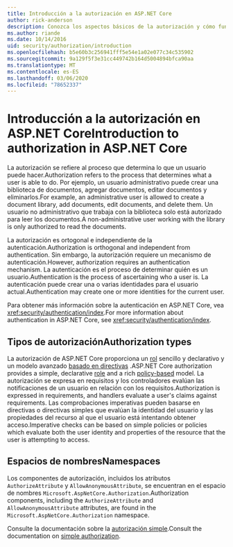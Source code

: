 ```yaml
---
title: Introducción a la autorización en ASP.NET Core
author: rick-anderson
description: Conozca los aspectos básicos de la autorización y cómo funciona la autorización en ASP.NET Core aplicaciones.
ms.author: riande
ms.date: 10/14/2016
uid: security/authorization/introduction
ms.openlocfilehash: b5e60b3c256941fff5e54e1a02e077c34c535902
ms.sourcegitcommit: 9a129f5f3e31cc449742b164d5004894bfca90aa
ms.translationtype: MT
ms.contentlocale: es-ES
ms.lasthandoff: 03/06/2020
ms.locfileid: "78652337"
---
```

# <a name="introduction-to-authorization-in-aspnet-core"></a><span data-ttu-id="fc1cd-103">Introducción a la autorización en ASP.NET Core</span><span class="sxs-lookup"><span data-stu-id="fc1cd-103">Introduction to authorization in ASP.NET Core</span></span>

<a name="security-authorization-introduction"></a>

<span data-ttu-id="fc1cd-104">La autorización se refiere al proceso que determina lo que un usuario puede hacer.</span><span class="sxs-lookup"><span data-stu-id="fc1cd-104">Authorization refers to the process that determines what a user is able to do.</span></span> <span data-ttu-id="fc1cd-105">Por ejemplo, un usuario administrativo puede crear una biblioteca de documentos, agregar documentos, editar documentos y eliminarlos.</span><span class="sxs-lookup"><span data-stu-id="fc1cd-105">For example, an administrative user is allowed to create a document library, add documents, edit documents, and delete them.</span></span> <span data-ttu-id="fc1cd-106">Un usuario no administrativo que trabaja con la biblioteca solo está autorizado para leer los documentos.</span><span class="sxs-lookup"><span data-stu-id="fc1cd-106">A non-administrative user working with the library is only authorized to read the documents.</span></span>

<span data-ttu-id="fc1cd-107">La autorización es ortogonal e independiente de la autenticación.</span><span class="sxs-lookup"><span data-stu-id="fc1cd-107">Authorization is orthogonal and independent from authentication.</span></span> <span data-ttu-id="fc1cd-108">Sin embargo, la autorización requiere un mecanismo de autenticación.</span><span class="sxs-lookup"><span data-stu-id="fc1cd-108">However, authorization requires an authentication mechanism.</span></span> <span data-ttu-id="fc1cd-109">La autenticación es el proceso de determinar quién es un usuario.</span><span class="sxs-lookup"><span data-stu-id="fc1cd-109">Authentication is the process of ascertaining who a user is.</span></span> <span data-ttu-id="fc1cd-110">La autenticación puede crear una o varias identidades para el usuario actual.</span><span class="sxs-lookup"><span data-stu-id="fc1cd-110">Authentication may create one or more identities for the current user.</span></span>

<span data-ttu-id="fc1cd-111">Para obtener más información sobre la autenticación en ASP.NET Core, vea <xref:security/authentication/index>.</span><span class="sxs-lookup"><span data-stu-id="fc1cd-111">For more information about authentication in ASP.NET Core, see <xref:security/authentication/index>.</span></span>

## <a name="authorization-types"></a><span data-ttu-id="fc1cd-112">Tipos de autorización</span><span class="sxs-lookup"><span data-stu-id="fc1cd-112">Authorization types</span></span>

<span data-ttu-id="fc1cd-113">La autorización de ASP.NET Core proporciona un [rol](xref:security/authorization/roles) sencillo y declarativo y un modelo avanzado [basado en directivas](xref:security/authorization/policies) .</span><span class="sxs-lookup"><span data-stu-id="fc1cd-113">ASP.NET Core authorization provides a simple, declarative [role](xref:security/authorization/roles) and a rich [policy-based](xref:security/authorization/policies) model.</span></span> <span data-ttu-id="fc1cd-114">La autorización se expresa en requisitos y los controladores evalúan las notificaciones de un usuario en relación con los requisitos.</span><span class="sxs-lookup"><span data-stu-id="fc1cd-114">Authorization is expressed in requirements, and handlers evaluate a user's claims against requirements.</span></span> <span data-ttu-id="fc1cd-115">Las comprobaciones imperativas pueden basarse en directivas o directivas simples que evalúan la identidad del usuario y las propiedades del recurso al que el usuario está intentando obtener acceso.</span><span class="sxs-lookup"><span data-stu-id="fc1cd-115">Imperative checks can be based on simple policies or policies which evaluate both the user identity and properties of the resource that the user is attempting to access.</span></span>

## <a name="namespaces"></a><span data-ttu-id="fc1cd-116">Espacios de nombres</span><span class="sxs-lookup"><span data-stu-id="fc1cd-116">Namespaces</span></span>

<span data-ttu-id="fc1cd-117">Los componentes de autorización, incluidos los atributos `AuthorizeAttribute` y `AllowAnonymousAttribute`, se encuentran en el espacio de nombres `Microsoft.AspNetCore.Authorization`.</span><span class="sxs-lookup"><span data-stu-id="fc1cd-117">Authorization components, including the `AuthorizeAttribute` and `AllowAnonymousAttribute` attributes, are found in the `Microsoft.AspNetCore.Authorization` namespace.</span></span>

<span data-ttu-id="fc1cd-118">Consulte la documentación sobre la [autorización simple](xref:security/authorization/simple).</span><span class="sxs-lookup"><span data-stu-id="fc1cd-118">Consult the documentation on [simple authorization](xref:security/authorization/simple).</span></span>
